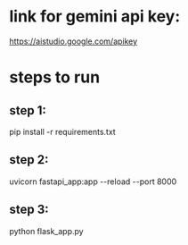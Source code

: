 # link for gemini api key:
https://aistudio.google.com/apikey

# steps to run

## step 1:
pip install -r requirements.txt

## step 2:
uvicorn fastapi_app:app --reload --port 8000

## step 3:
python flask_app.py

